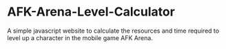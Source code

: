# AFK-Arena-Level-Calculator
A simple javascript website to calculate the resources and time required to level up a character in the mobile game AFK Arena.
